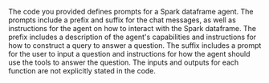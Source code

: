 The code you provided defines prompts for a Spark dataframe agent. The prompts include a prefix and suffix for the chat messages, as well as instructions for the agent on how to interact with the Spark dataframe. The prefix includes a description of the agent's capabilities and instructions for how to construct a query to answer a question. The suffix includes a prompt for the user to input a question and instructions for how the agent should use the tools to answer the question. The inputs and outputs for each function are not explicitly stated in the code.

